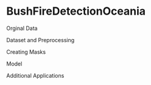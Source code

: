 # BushFireDetectionOceania

Orginal Data


Dataset and Preprocessing


Creating Masks



Model 



Additional Applications

